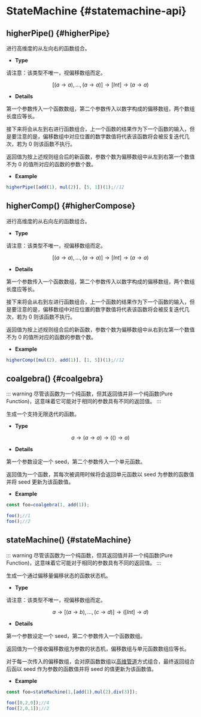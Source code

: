 # StateMachine {#statemachine-api}

## higherPipe() {#higherPipe}

进行高维度的从左向右的函数组合。

- **Type**

请注意：该类型不唯一，视偏移数组而定。

$$[(a \rightarrow a),...,(a \rightarrow a)]\rightarrow [Int]\rightarrow (a\rightarrow a)$$

- **Details**

第一个参数传入一个函数数组，第二个参数传入以数字构成的偏移数组，两个数组长度应等长。

接下来将会从左到右进行函数组合，上一个函数的结果作为下一个函数的输入，但是要注意的是，偏移数组中对应位置的数字数值将代表该函数将会被反复迭代几次，若为 0 则该函数不执行。

返回值为按上述规则组合后的新函数，参数个数为偏移数组中从左到右第一个数值不为 0 的值所对应的函数的参数个数。

- **Example**

```js
higherPipe([add(1), mul(2)], [5, 1])(1);//12
```

## higherComp() {#higherCompose}

进行高维度的从右向左的函数组合。

- **Type**

请注意：该类型不唯一，视偏移数组而定。

$$[(a \rightarrow a),...,(a \rightarrow a)]\rightarrow [Int]\rightarrow (a\rightarrow a)$$

- **Details**

第一个参数传入一个函数数组，第二个参数传入以数字构成的偏移数组，两个数组长度应等长。

接下来将会从右到左进行函数组合，上一个函数的结果作为下一个函数的输入，但是要注意的是，偏移数组中对应位置的数字数值将代表该函数将会被反复迭代几次，若为 0 则该函数不执行。

返回值为按上述规则组合后的新函数，参数个数为偏移数组中从右到左第一个数值不为 0 的值所对应的函数的参数个数。

- **Example**

```js
higherComp([mul(2), add(1)], [1, 5])(1);//12
```

## coalgebra() {#coalgebra}

::: warning
尽管该函数为一个纯函数，但其返回值并非一个纯函数(Pure Function)，这意味着它可能对于相同的参数具有不同的返回值。
:::

生成一个支持无限迭代的函数。

- **Type**

$$a\rightarrow (a\rightarrow a)\rightarrow (()\rightarrow a)$$

- **Details**

第一个参数设定一个 seed，第二个参数传入一个单元函数。

返回值为一个函数，其每次被调用时候将会返回单元函数以 seed 为参数的函数值并将 seed 更新为该函数值。

- **Example**

```js
const foo=coalgebra(1, add(1));

foo();//1
foo();//2
```

## stateMachine() {#stateMachine} 

::: warning
尽管该函数为一个纯函数，但其返回值并非一个纯函数(Pure Function)，这意味着它可能对于相同的参数具有不同的返回值。
:::

生成一个通过偏移量偏移状态的函数状态机。

- **Type**

请注意：该类型不唯一，视偏移数组而定。

$$a\rightarrow [(a\rightarrow b),...,(c\rightarrow d)]\rightarrow ([Int]\rightarrow d)$$

- **Details**

第一个参数设定一个 seed，第二个参数传入一个函数数组。

返回值为一个接收偏移数组为参数的状态机，偏移数组与单元函数数组应等长。

对于每一次传入的偏移数组，会对原函数数组以[高维管道](#higherPipe)方式组合，最终返回组合后函以 seed 作为参数的函数值并将 seed 的值更新为该函数值。

- **Example**

```js
const foo=stateMachine(1,[add(1),mul(2),div(3)]);

foo([0,2,0]);//4
foo([2,0,1]);//2
```